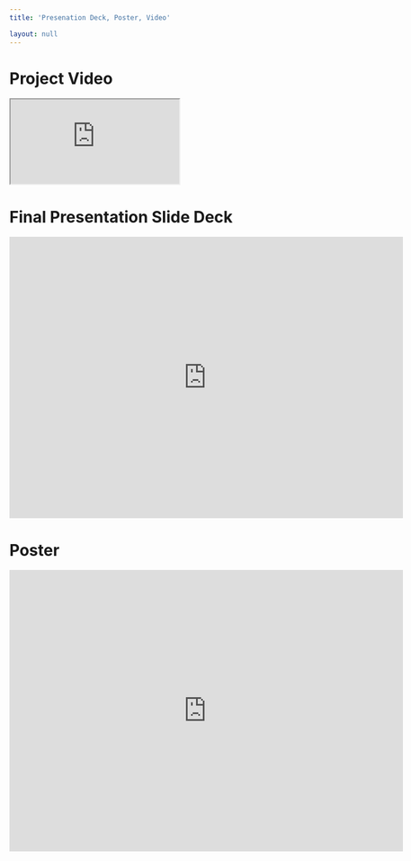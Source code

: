 ```yaml
---
title: 'Presenation Deck, Poster, Video'

layout: null
---
```



# Project Video
<p><iframe src="https://drive.google.com/file/d/1CbcVmS6extmsqHyZ86vjuVejA9_HxyeR/view?usp=sharing" mozallowfullscreen="true" ></iframe></p>
  


# Final Presentation Slide Deck

<p><iframe src="https://docs.google.com/presentation/d/e/2PACX-1vRrMs3TL2RhdR3pg9T5OoLZLiEv-94svX-9ToB0Vx4IH4poKrvNV4gK1Ct33KnbpXOcLSfafHj589IZ/embed?start=false&loop=false&delayms=3000" frameborder="0" width="700" height="500" allowfullscreen="true" mozallowfullscreen="true" webkitallowfullscreen="true"></iframe></p>


# Poster

<p><iframe src="https://docs.google.com/presentation/d/e/2PACX-1vRKGmK_NeoypfCYL4Jg0-JffTkbVNyZOfvzTT6BnaOCPQcEptt06lSySS0ZY0u-X1qfa8ByzOWf7zIw/embed?start=false&loop=false&delayms=3000" frameborder="0" width="700" height="500" allowfullscreen="true" mozallowfullscreen="true" webkitallowfullscreen="true"></iframe></p>
